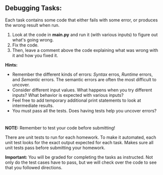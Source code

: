 # 

## Debugging Tasks:

Each task contains some code that either fails with some error, or produces the wrong result when run.

1. Look at the code in **main.py** and run it (with various inputs) to figure out what's going wrong.
2. Fix the code.
3. Then, leave a comment above the code explaining what was wrong with it and how you fixed it.

**Hints:**

* Remember the different kinds of errors: *Syntax* erros, *Runtime* errors, and *Semantic* errors. The semantic errors are often the most difficult to uncover.
* Consider different input values. What happens when you try different inputs? What behavior is expected with various inputs?
* Feel free to add temporary additional print statements to look at intermediate results.
* You must pass all the tests. Does having tests help you uncover errors?

# 

**NOTE:** Remember to test your code before submitting!

There are unit tests to run for each homework. To make it automated, each unit test looks for the exact output expected for each task. Makes sure all unit tests pass before submitting your homework.

**Important:** You will be graded for completing the tasks as instructed. Not only do the test cases have to pass, but we will check over the code to see that you followed directions.